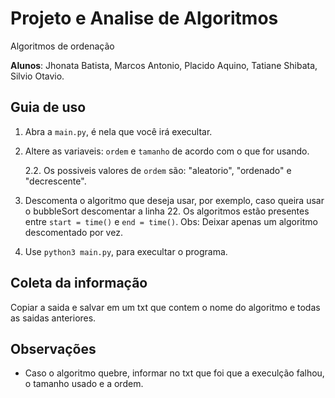 # Projeto e Analise de Algoritmos
Algoritmos de ordenação 

**Alunos**: Jhonata Batista, Marcos Antonio, Placido Aquino, Tatiane Shibata, Silvio Otavio.


## Guia de uso

1. Abra a `main.py`, é nela que você irá execultar.

2. Altere as variaveis: `ordem` e `tamanho` de acordo com o que for usando.

    2.2. Os possiveis valores de `ordem` são: "aleatorio", "ordenado" e "decrescente".   

3. Descomenta o algoritmo que deseja usar, por exemplo, caso queira usar o bubbleSort descomentar a linha 22. Os algoritmos estão presentes entre `start = time()` e `end = time()`. Obs: Deixar apenas um algoritmo descomentado por vez. 
 
4. Use `python3 main.py`, para execultar o programa.

## Coleta da informação

Copiar a saida e salvar em um txt que contem o nome do algoritmo e todas as saidas anteriores.

## Observações
* Caso o algoritmo quebre, informar no txt que foi que a execulção falhou, o tamanho usado e a ordem.
